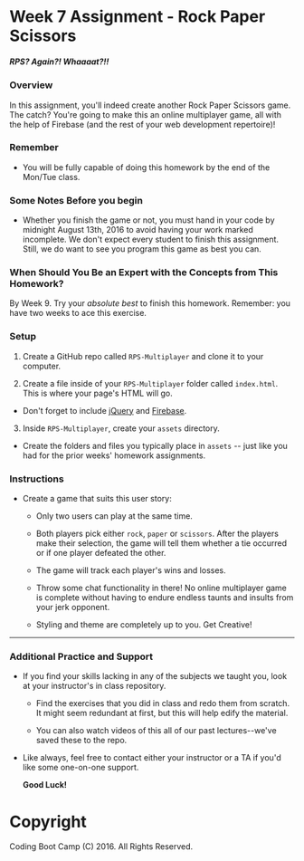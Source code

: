 # Week 7 Assignment - Rock Paper Scissors

##### *RPS? Again?! Whaaaat?!!*

### Overview
In this assignment, you'll indeed create another Rock Paper Scissors game. The catch? You're going to make this an online multiplayer game, all with the help of Firebase (and the rest of your web development repertoire)!

### Remember

* You will be fully capable of doing this homework by the end of the Mon/Tue class.

### Some Notes Before you begin

* Whether you finish the game or not, you must hand in your code by midnight August 13th, 2016 to avoid having your work marked incomplete. We don't expect every student to finish this assignment. Still, we do want to see you program this game as best you can.

### When Should You Be an Expert with the Concepts from This Homework?

By Week 9. Try your *absolute best* to finish this homework. Remember: you have two weeks to ace this exercise.

### Setup
1. Create a GitHub repo called `RPS-Multiplayer` and clone it to your computer.

2. Create a file inside of your `RPS-Multiplayer` folder called `index.html`. This is where your page's HTML will go.
  * Don't forget to include [jQuery](https://code.jquery.com/jquery-2.2.1.min.js) and [Firebase](https://cdn.firebase.com/js/client/2.4.1/firebase.js).

3. Inside `RPS-Multiplayer`, create your `assets` directory.
  * Create the folders and files you typically place in `assets` -- just like you had for the prior weeks' homework assignments.

### Instructions

* Create a game that suits this user story:
  * Only two users can play at the same time.

  * Both players pick either `rock`, `paper` or `scissors`. After the players make their selection, the game will tell them whether a tie occurred or if one player defeated the other.

  * The game will track each player's wins and losses.

  * Throw some chat functionality in there! No online multiplayer game is complete without having to endure endless taunts and insults from your jerk opponent.

  * Styling and theme are completely up to you. Get Creative!

-------

### Additional Practice and Support

* If you find your skills lacking in any of the subjects we taught you, look at your instructor's in class repository. 

  * Find the exercises that you did in class and redo them from scratch. It might seem redundant at first, but this will help edify the material.

  * You can also watch videos of this all of our past lectures--we've saved these to the repo.

* Like always, feel free to contact either your instructor or a TA if you'd like some one-on-one support. 
 
  **Good Luck!**

# Copyright
Coding Boot Camp (C) 2016. All Rights Reserved.

